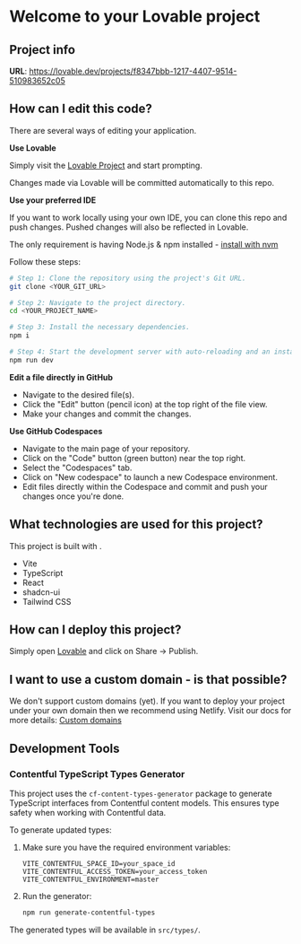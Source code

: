# Welcome to your Lovable project

## Project info

**URL**: https://lovable.dev/projects/f8347bbb-1217-4407-9514-510983652c05

## How can I edit this code?

There are several ways of editing your application.

**Use Lovable**

Simply visit the [Lovable Project](https://lovable.dev/projects/f8347bbb-1217-4407-9514-510983652c05) and start prompting.

Changes made via Lovable will be committed automatically to this repo.

**Use your preferred IDE**

If you want to work locally using your own IDE, you can clone this repo and push changes. Pushed changes will also be reflected in Lovable.

The only requirement is having Node.js & npm installed - [install with nvm](https://github.com/nvm-sh/nvm#installing-and-updating)

Follow these steps:

```sh
# Step 1: Clone the repository using the project's Git URL.
git clone <YOUR_GIT_URL>

# Step 2: Navigate to the project directory.
cd <YOUR_PROJECT_NAME>

# Step 3: Install the necessary dependencies.
npm i

# Step 4: Start the development server with auto-reloading and an instant preview.
npm run dev
```

**Edit a file directly in GitHub**

- Navigate to the desired file(s).
- Click the "Edit" button (pencil icon) at the top right of the file view.
- Make your changes and commit the changes.

**Use GitHub Codespaces**

- Navigate to the main page of your repository.
- Click on the "Code" button (green button) near the top right.
- Select the "Codespaces" tab.
- Click on "New codespace" to launch a new Codespace environment.
- Edit files directly within the Codespace and commit and push your changes once you're done.

## What technologies are used for this project?

This project is built with .

- Vite
- TypeScript
- React
- shadcn-ui
- Tailwind CSS

## How can I deploy this project?

Simply open [Lovable](https://lovable.dev/projects/f8347bbb-1217-4407-9514-510983652c05) and click on Share -> Publish.

## I want to use a custom domain - is that possible?

We don't support custom domains (yet). If you want to deploy your project under your own domain then we recommend using Netlify. Visit our docs for more details: [Custom domains](https://docs.lovable.dev/tips-tricks/custom-domain/)

## Development Tools

### Contentful TypeScript Types Generator

This project uses the `cf-content-types-generator` package to generate TypeScript interfaces from Contentful content models. This ensures type safety when working with Contentful data.

To generate updated types:

1. Make sure you have the required environment variables:
   ```
   VITE_CONTENTFUL_SPACE_ID=your_space_id
   VITE_CONTENTFUL_ACCESS_TOKEN=your_access_token
   VITE_CONTENTFUL_ENVIRONMENT=master
   ```

2. Run the generator:
   ```bash
   npm run generate-contentful-types
   ```

The generated types will be available in `src/types/`.

